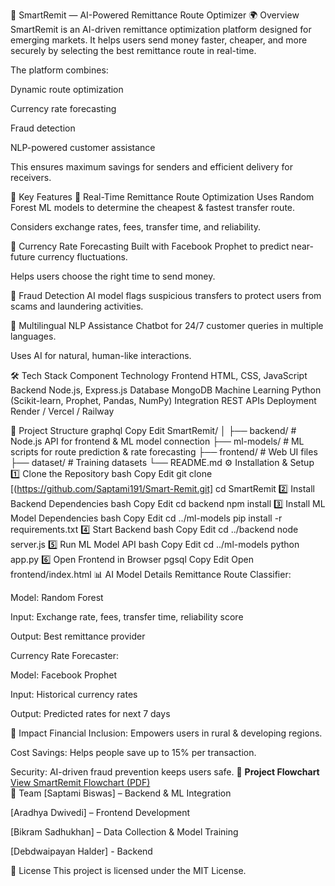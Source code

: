 💱 SmartRemit — AI-Powered Remittance Route Optimizer
🌍 Overview
SmartRemit is an AI-driven remittance optimization platform designed for emerging markets.
It helps users send money faster, cheaper, and more securely by selecting the best remittance route in real-time.

The platform combines:

Dynamic route optimization

Currency rate forecasting

Fraud detection

NLP-powered customer assistance

This ensures maximum savings for senders and efficient delivery for receivers.

🚀 Key Features
🔹 Real-Time Remittance Route Optimization
Uses Random Forest ML models to determine the cheapest & fastest transfer route.

Considers exchange rates, fees, transfer time, and reliability.

🔹 Currency Rate Forecasting
Built with Facebook Prophet to predict near-future currency fluctuations.

Helps users choose the right time to send money.

🔹 Fraud Detection
AI model flags suspicious transfers to protect users from scams and laundering activities.

🔹 Multilingual NLP Assistance
Chatbot for 24/7 customer queries in multiple languages.

Uses AI for natural, human-like interactions.

🛠️ Tech Stack
Component	Technology
Frontend	HTML, CSS, JavaScript
Backend	Node.js, Express.js
Database	MongoDB
Machine Learning	Python (Scikit-learn, Prophet, Pandas, NumPy)
Integration	REST APIs
Deployment	Render / Vercel / Railway

📂 Project Structure
graphql
Copy
Edit
SmartRemit/
│
├── backend/         # Node.js API for frontend & ML model connection
├── ml-models/       # ML scripts for route prediction & rate forecasting
├── frontend/        # Web UI files
├── dataset/         # Training datasets
└── README.md
⚙️ Installation & Setup
1️⃣ Clone the Repository
bash
Copy
Edit
git clone [(https://github.com/Saptami191/Smart-Remit.git]
cd SmartRemit
2️⃣ Install Backend Dependencies
bash
Copy
Edit
cd backend
npm install
3️⃣ Install ML Model Dependencies
bash
Copy
Edit
cd ../ml-models
pip install -r requirements.txt
4️⃣ Start Backend
bash
Copy
Edit
cd ../backend
node server.js
5️⃣ Run ML Model API
bash
Copy
Edit
cd ../ml-models
python app.py
6️⃣ Open Frontend in Browser
pgsql
Copy
Edit
Open frontend/index.html
📊 AI Model Details
Remittance Route Classifier:

Model: Random Forest

Input: Exchange rate, fees, transfer time, reliability score

Output: Best remittance provider

Currency Rate Forecaster:

Model: Facebook Prophet

Input: Historical currency rates

Output: Predicted rates for next 7 days

🌟 Impact
Financial Inclusion: Empowers users in rural & developing regions.

Cost Savings: Helps people save up to 15% per transaction.

Security: AI-driven fraud prevention keeps users safe.
📄 **Project Flowchart**  
[View SmartRemit Flowchart (PDF)](smartremit_flowchart.pdf)  
👥 Team
[Saptami Biswas] – Backend & ML Integration

[Aradhya Dwivedi] – Frontend Development

[Bikram Sadhukhan] – Data Collection & Model Training

[Debdwaipayan Halder] - Backend  

📜 License
This project is licensed under the MIT License.





